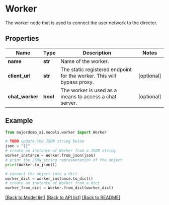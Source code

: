 # Worker

The worker node that is used to connect the user network to the director.

## Properties

Name | Type | Description | Notes
------------ | ------------- | ------------- | -------------
**name** | **str** | Name of the worker. | 
**client_url** | **str** | The static registered endpoint for the worker. This will bypass proxy. | [optional] 
**chat_worker** | **bool** | The worker is used as a means to access a chat server. | [optional] 

## Example

```python
from majordomo_ai.models.worker import Worker

# TODO update the JSON string below
json = "{}"
# create an instance of Worker from a JSON string
worker_instance = Worker.from_json(json)
# print the JSON string representation of the object
print(Worker.to_json())

# convert the object into a dict
worker_dict = worker_instance.to_dict()
# create an instance of Worker from a dict
worker_from_dict = Worker.from_dict(worker_dict)
```
[[Back to Model list]](../README.md#documentation-for-models) [[Back to API list]](../README.md#documentation-for-api-endpoints) [[Back to README]](../README.md)


